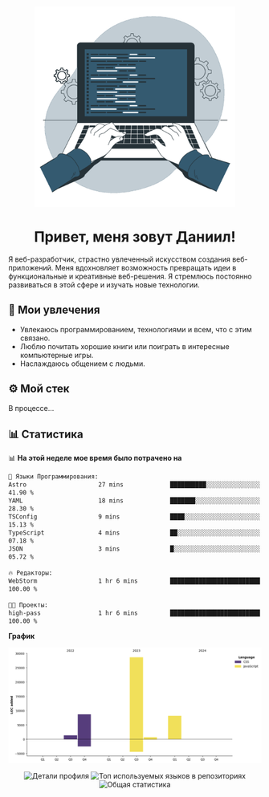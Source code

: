 <div align="center">
  <img width="400" src="assets/main_pic.webp" alt="">
  <h1>Привет, меня зовут Даниил!</h1>
</div>

Я веб-разработчик, страстно увлеченный искусством создания веб-приложений. Меня вдохновляет возможность превращать идеи в функциональные и креативные веб-решения. Я стремлюсь постоянно развиваться в этой сфере и изучать новые технологии.

## :game_die: Мои увлечения

* Увлекаюсь программированием, технологиями и всем, что с этим связано.
* Люблю почитать хорошие книги или поиграть в интересные компьютерные игры.
* Наслаждаюсь общением с людьми.

## :gear: Мой стек

В процессе...

## :bar_chart: Статистика

<!--START_SECTION:waka-->
📊 **На этой неделе мое время было потрачено на** 

```text
💬 Языки Программирования: 
Astro                    27 mins             ██████████░░░░░░░░░░░░░░░   41.90 % 
YAML                     18 mins             ███████░░░░░░░░░░░░░░░░░░   28.30 % 
TSConfig                 9 mins              ████░░░░░░░░░░░░░░░░░░░░░   15.13 % 
TypeScript               4 mins              ██░░░░░░░░░░░░░░░░░░░░░░░   07.18 % 
JSON                     3 mins              █░░░░░░░░░░░░░░░░░░░░░░░░   05.72 % 

🔥 Редакторы: 
WebStorm                 1 hr 6 mins         █████████████████████████   100.00 % 

🐱‍💻 Проекты: 
high-pass                1 hr 6 mins         █████████████████████████   100.00 % 
```

**График**

![Lines of Code chart](https://raw.githubusercontent.com/daniilgrigorev01/daniilgrigorev01/main/assets/bar_graph.png)


<!--END_SECTION:waka-->

<div align="center">
  <img src="http://github-profile-summary-cards.vercel.app/api/cards/profile-details?username=daniilgrigorev01&theme=github" alt="Детали профиля">
  <img src="http://github-profile-summary-cards.vercel.app/api/cards/repos-per-language?username=daniilgrigorev01&theme=github" alt="Топ используемых языков в репозиториях">
  <img src="http://github-profile-summary-cards.vercel.app/api/cards/stats?username=daniilgrigorev01&theme=github" alt="Общая статистика">
</div>
